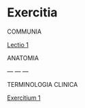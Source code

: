 # Exercitia

COMMUNIA

[Lectio 1](https://le-marin.github.io/Med-Latin/lec-01.html)  

ANATOMIA

— — —

TERMINOLOGIA CLINICA

[Exercitium 1](https://le-marin.github.io/Exercitia/TC-01.html)  
